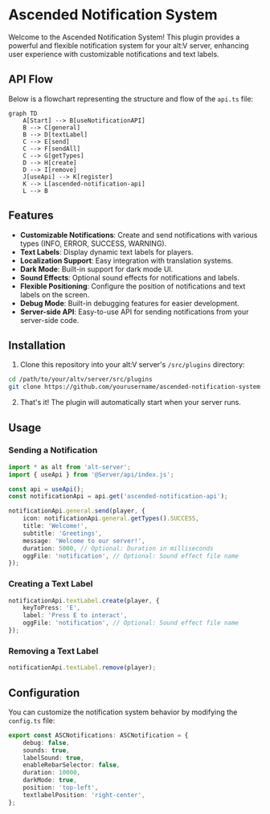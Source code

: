 # Ascended Notification System

Welcome to the Ascended Notification System! This plugin provides a powerful and flexible notification system for your alt:V server, enhancing user experience with customizable notifications and text labels.

## API Flow

Below is a flowchart representing the structure and flow of the `api.ts` file:

```mermaid
graph TD
    A[Start] --> B[useNotificationAPI]
    B --> C[general]
    B --> D[textLabel]
    C --> E[send]
    C --> F[sendAll]
    C --> G[getTypes]
    D --> H[create]
    D --> I[remove]
    J[useApi] --> K[register]
    K --> L[ascended-notification-api]
    L --> B
```

## Features

-   **Customizable Notifications**: Create and send notifications with various types (INFO, ERROR, SUCCESS, WARNING).
-   **Text Labels**: Display dynamic text labels for players.
-   **Localization Support**: Easy integration with translation systems.
-   **Dark Mode**: Built-in support for dark mode UI.
-   **Sound Effects**: Optional sound effects for notifications and labels.
-   **Flexible Positioning**: Configure the position of notifications and text labels on the screen.
-   **Debug Mode**: Built-in debugging features for easier development.
-   **Server-side API**: Easy-to-use API for sending notifications from your server-side code.

## Installation

1. Clone this repository into your alt:V server's `/src/plugins` directory:

```bash
cd /path/to/your/altv/server/src/plugins
git clone https://github.com/yourusername/ascended-notification-system.git
```

2. That's it! The plugin will automatically start when your server runs.

## Usage

### Sending a Notification

```typescript
import * as alt from 'alt-server';
import { useApi } from '@Server/api/index.js';

const api = useApi();
const notificationApi = api.get('ascended-notification-api');

notificationApi.general.send(player, {
    icon: notificationApi.general.getTypes().SUCCESS,
    title: 'Welcome!',
    subtitle: 'Greetings',
    message: 'Welcome to our server!',
    duration: 5000, // Optional: Duration in milliseconds
    oggFile: 'notification', // Optional: Sound effect file name
});
```

### Creating a Text Label

```typescript
notificationApi.textLabel.create(player, {
    keyToPress: 'E',
    label: 'Press E to interact',
    oggFile: 'notification', // Optional: Sound effect file name
});
```

### Removing a Text Label

```typescript
notificationApi.textLabel.remove(player);
```

## Configuration

You can customize the notification system behavior by modifying the `config.ts` file:

```typescript
export const ASCNotifications: ASCNotification = {
    debug: false,
    sounds: true,
    labelSound: true,
    enableRebarSelector: false,
    duration: 10000,
    darkMode: true,
    position: 'top-left',
    textlabelPosition: 'right-center',
};
```
